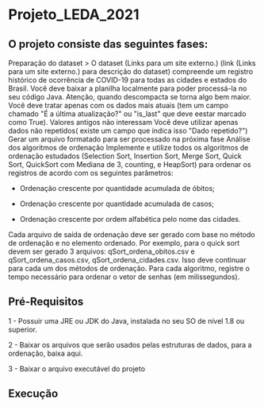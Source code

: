 # Projeto_LEDA_2021

## O projeto consiste das seguintes fases:

  Preparação do dataset > O dataset (Links para um site externo.) (link (Links para um site externo.) para descrição do dataset) compreende um registro histórico de ocorrência de COVID-19 para todas as cidades e estados do Brasil.
  Você deve baixar a planilha localmente para poder processá-la no seu código Java. Atenção, quando descompacta se torna algo bem maior.
  Você deve tratar apenas com os dados mais atuais (tem um campo chamado "É a última atualização?" ou "is_last" que deve eestar marcado como True). Valores antigos não interessam
  Você deve utilizar apenas dados não repetidos( existe um campo que indica isso "Dado repetido?")
  Gerar um arquivo formatado para ser processado na próxima fase
  Análise dos algoritmos de ordenação
  Implemente e utilize todos os algoritmos de ordenação estudados (Selection Sort, Insertion Sort, Merge Sort, Quick Sort, QuickSort com Mediana de 3, counting, e HeapSort) para ordenar os registros de acordo com os seguintes parâmetros:
  
  - Ordenação crescente por quantidade acumulada de óbitos;
  
  - Ordenação crescente por quantidade acumulada de casos;
  
  - Ordenação crescente por ordem alfabética pelo nome das cidades.
  
  Cada arquivo de saída de ordenação deve ser gerado com base no método de ordenação e no elemento ordenado. Por exemplo, para o quick sort devem ser gerado 3 arquivos: qSort_ordena_obitos.csv e qSort_ordena_casos.csv, qSort_ordena_cidades.csv. Isso deve continuar para cada um dos métodos de ordenação.
Para cada algoritmo, registre o tempo necessário para ordenar o vetor de senhas (em milissegundos).

## Pré-Requisitos
  1 - Possuir uma JRE ou JDK do Java, instalada no seu SO de nível 1.8 ou superior.

  2 - Baixar os arquivos que serão usados pelas estruturas de dados, para a ordenação, baixa aqui.

  3 - Baixar o arquivo executável do projeto
  
## Execução
  



